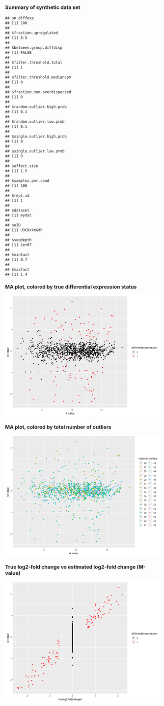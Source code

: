 ### Summary of synthetic data set

```
## $n.diffexp
## [1] 100
## 
## $fraction.upregulated
## [1] 0.5
## 
## $between.group.diffdisp
## [1] FALSE
## 
## $filter.threshold.total
## [1] 1
## 
## $filter.threshold.mediancpm
## [1] 0
## 
## $fraction.non.overdispersed
## [1] 0
## 
## $random.outlier.high.prob
## [1] 0.1
## 
## $random.outlier.low.prob
## [1] 0.1
## 
## $single.outlier.high.prob
## [1] 0
## 
## $single.outlier.low.prob
## [1] 0
## 
## $effect.size
## [1] 1.5
## 
## $samples.per.cond
## [1] 100
## 
## $repl.id
## [1] 1
## 
## $dataset
## [1] mydat
## 
## $uID
## [1] U3C0xYmGdh
## 
## $seqdepth
## [1] 1e+07
## 
## $minfact
## [1] 0.7
## 
## $maxfact
## [1] 1.4
```


### MA plot, colored by true differential expression status
![plot of chunk maplot-trueDEstatus](./compcodeR_check_figuremaplot-trueDEstatus-1.png)
### MA plot, colored by total number of outliers
![plot of chunk maplot-nbroutliers](./compcodeR_check_figuremaplot-nbroutliers-1.png)
### True log2-fold change vs estimated log2-fold change (M-value)
![plot of chunk logfoldchanges](./compcodeR_check_figurelogfoldchanges-1.png)

